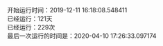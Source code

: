 开始运行时间：2019-12-11 16:18:08.548411  
已经运行：121天  
已经运行：229次  
最后一次运行的时间是：2020-04-10 17:26:33.097174  
